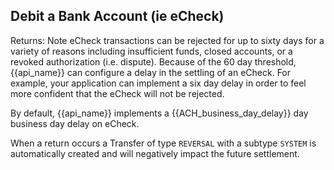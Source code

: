 ## Debit a Bank Account (ie eCheck)

Returns: Note eCheck transactions can be rejected for up to sixty days for a variety of reasons including insufficient funds, closed accounts, or a revoked authorization (i.e. dispute). Because of the 60 day threshold, {{api_name}} can configure a delay in the settling of an eCheck. For example, your application can implement a six day delay in order to feel more confident that the eCheck will not be rejected.

<aside class="notice">
By default, {{api_name}} implements a {{ACH_business_day_delay}} day business day delay on eCheck.
</aside>


 When a return occurs a Transfer of type `REVERSAL` with a subtype `SYSTEM` is automatically created and will negatively impact the future settlement.
